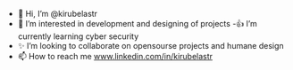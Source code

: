  - 👋 Hi, I’m @kirubelastr
- 👀 I’m interested in development and designing of projects
-👍 I’m currently learning cyber security
- ✨️ I’m looking to collaborate on opensourse projects and humane design
- 📫 How to reach me www.linkedin.com/in/kirubelastr


<!---
kirubelastr/kirubelastr is a ✨ special ✨ repository because its `README.md` (this file) appears on your GitHub profile.
You can click the Preview link to take a look at your changes.
--->
